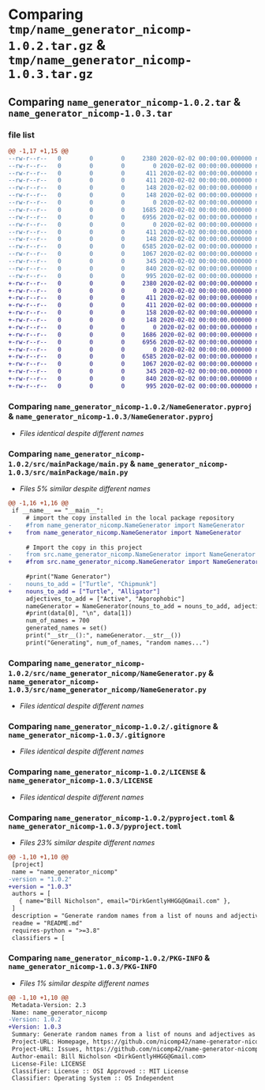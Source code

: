 # Comparing `tmp/name_generator_nicomp-1.0.2.tar.gz` & `tmp/name_generator_nicomp-1.0.3.tar.gz`

## Comparing `name_generator_nicomp-1.0.2.tar` & `name_generator_nicomp-1.0.3.tar`

### file list

```diff
@@ -1,17 +1,15 @@
--rw-r--r--   0        0        0     2380 2020-02-02 00:00:00.000000 name_generator_nicomp-1.0.2/NameGenerator.pyproj
--rw-r--r--   0        0        0        0 2020-02-02 00:00:00.000000 name_generator_nicomp-1.0.2/src/data/__init__.py
--rw-r--r--   0        0        0      411 2020-02-02 00:00:00.000000 name_generator_nicomp-1.0.2/src/data/adjectives.txt
--rw-r--r--   0        0        0      411 2020-02-02 00:00:00.000000 name_generator_nicomp-1.0.2/src/data/adjectives_master.txt
--rw-r--r--   0        0        0      148 2020-02-02 00:00:00.000000 name_generator_nicomp-1.0.2/src/data/nouns.txt
--rw-r--r--   0        0        0      148 2020-02-02 00:00:00.000000 name_generator_nicomp-1.0.2/src/data/nouns_master.txt
--rw-r--r--   0        0        0        0 2020-02-02 00:00:00.000000 name_generator_nicomp-1.0.2/src/mainPackage/__init__.py
--rw-r--r--   0        0        0     1685 2020-02-02 00:00:00.000000 name_generator_nicomp-1.0.2/src/mainPackage/main.py
--rw-r--r--   0        0        0     6956 2020-02-02 00:00:00.000000 name_generator_nicomp-1.0.2/src/name_generator_nicomp/NameGenerator.py
--rw-r--r--   0        0        0        0 2020-02-02 00:00:00.000000 name_generator_nicomp-1.0.2/src/name_generator_nicomp/__init__.py
--rw-r--r--   0        0        0      411 2020-02-02 00:00:00.000000 name_generator_nicomp-1.0.2/src/name_generator_nicomp/adjectives.txt
--rw-r--r--   0        0        0      148 2020-02-02 00:00:00.000000 name_generator_nicomp-1.0.2/src/name_generator_nicomp/nouns.txt
--rw-r--r--   0        0        0     6585 2020-02-02 00:00:00.000000 name_generator_nicomp-1.0.2/.gitignore
--rw-r--r--   0        0        0     1067 2020-02-02 00:00:00.000000 name_generator_nicomp-1.0.2/LICENSE
--rw-r--r--   0        0        0      345 2020-02-02 00:00:00.000000 name_generator_nicomp-1.0.2/README.md
--rw-r--r--   0        0        0      840 2020-02-02 00:00:00.000000 name_generator_nicomp-1.0.2/pyproject.toml
--rw-r--r--   0        0        0      995 2020-02-02 00:00:00.000000 name_generator_nicomp-1.0.2/PKG-INFO
+-rw-r--r--   0        0        0     2380 2020-02-02 00:00:00.000000 name_generator_nicomp-1.0.3/NameGenerator.pyproj
+-rw-r--r--   0        0        0        0 2020-02-02 00:00:00.000000 name_generator_nicomp-1.0.3/src/data/__init__.py
+-rw-r--r--   0        0        0      411 2020-02-02 00:00:00.000000 name_generator_nicomp-1.0.3/src/data/adjectives.txt
+-rw-r--r--   0        0        0      411 2020-02-02 00:00:00.000000 name_generator_nicomp-1.0.3/src/data/adjectives_master.txt
+-rw-r--r--   0        0        0      158 2020-02-02 00:00:00.000000 name_generator_nicomp-1.0.3/src/data/nouns.txt
+-rw-r--r--   0        0        0      148 2020-02-02 00:00:00.000000 name_generator_nicomp-1.0.3/src/data/nouns_master.txt
+-rw-r--r--   0        0        0        0 2020-02-02 00:00:00.000000 name_generator_nicomp-1.0.3/src/mainPackage/__init__.py
+-rw-r--r--   0        0        0     1686 2020-02-02 00:00:00.000000 name_generator_nicomp-1.0.3/src/mainPackage/main.py
+-rw-r--r--   0        0        0     6956 2020-02-02 00:00:00.000000 name_generator_nicomp-1.0.3/src/name_generator_nicomp/NameGenerator.py
+-rw-r--r--   0        0        0        0 2020-02-02 00:00:00.000000 name_generator_nicomp-1.0.3/src/name_generator_nicomp/__init__.py
+-rw-r--r--   0        0        0     6585 2020-02-02 00:00:00.000000 name_generator_nicomp-1.0.3/.gitignore
+-rw-r--r--   0        0        0     1067 2020-02-02 00:00:00.000000 name_generator_nicomp-1.0.3/LICENSE
+-rw-r--r--   0        0        0      345 2020-02-02 00:00:00.000000 name_generator_nicomp-1.0.3/README.md
+-rw-r--r--   0        0        0      840 2020-02-02 00:00:00.000000 name_generator_nicomp-1.0.3/pyproject.toml
+-rw-r--r--   0        0        0      995 2020-02-02 00:00:00.000000 name_generator_nicomp-1.0.3/PKG-INFO
```

### Comparing `name_generator_nicomp-1.0.2/NameGenerator.pyproj` & `name_generator_nicomp-1.0.3/NameGenerator.pyproj`

 * *Files identical despite different names*

### Comparing `name_generator_nicomp-1.0.2/src/mainPackage/main.py` & `name_generator_nicomp-1.0.3/src/mainPackage/main.py`

 * *Files 5% similar despite different names*

```diff
@@ -1,16 +1,16 @@
 if __name__ == "__main__":
     # import the copy installed in the local package repository
-    #from name_generator_nicomp.NameGenerator import NameGenerator
+    from name_generator_nicomp.NameGenerator import NameGenerator
     
     # Import the copy in this project
-    from src.name_generator_nicomp.NameGenerator import NameGenerator
+    #from src.name_generator_nicomp.NameGenerator import NameGenerator
 
     #print("Name Generator")
-    nouns_to_add = ["Turtle", "Chipmunk"]
+    nouns_to_add = ["Turtle", "Alligator"]
     adjectives_to_add = ["Active", "Agorophobic"]
     nameGenerator = NameGenerator(nouns_to_add = nouns_to_add, adjectives_to_add = adjectives_to_add)
     #print(data[0], "\n", data[1])
     num_of_names = 700
     generated_names = set()
     print("__str__():", nameGenerator.__str__())
     print("Generating", num_of_names, "random names...")
```

### Comparing `name_generator_nicomp-1.0.2/src/name_generator_nicomp/NameGenerator.py` & `name_generator_nicomp-1.0.3/src/name_generator_nicomp/NameGenerator.py`

 * *Files identical despite different names*

### Comparing `name_generator_nicomp-1.0.2/.gitignore` & `name_generator_nicomp-1.0.3/.gitignore`

 * *Files identical despite different names*

### Comparing `name_generator_nicomp-1.0.2/LICENSE` & `name_generator_nicomp-1.0.3/LICENSE`

 * *Files identical despite different names*

### Comparing `name_generator_nicomp-1.0.2/pyproject.toml` & `name_generator_nicomp-1.0.3/pyproject.toml`

 * *Files 23% similar despite different names*

```diff
@@ -1,10 +1,10 @@
 [project]
 name = "name_generator_nicomp"
-version = "1.0.2"
+version = "1.0.3"
 authors = [
   { name="Bill Nicholson", email="DirkGentlyHHGG@Gmail.com" },
 ]
 description = "Generate random names from a list of nouns and adjectives as you might see in a Kahoot game. I'm not affiliated with Kahoot except as an end-user."
 readme = "README.md"
 requires-python = ">=3.8"
 classifiers = [
```

### Comparing `name_generator_nicomp-1.0.2/PKG-INFO` & `name_generator_nicomp-1.0.3/PKG-INFO`

 * *Files 1% similar despite different names*

```diff
@@ -1,10 +1,10 @@
 Metadata-Version: 2.3
 Name: name_generator_nicomp
-Version: 1.0.2
+Version: 1.0.3
 Summary: Generate random names from a list of nouns and adjectives as you might see in a Kahoot game. I'm not affiliated with Kahoot except as an end-user.
 Project-URL: Homepage, https://github.com/nicomp42/name-generator-nicomp
 Project-URL: Issues, https://github.com/nicomp42/name-generator-nicomp/issues
 Author-email: Bill Nicholson <DirkGentlyHHGG@Gmail.com>
 License-File: LICENSE
 Classifier: License :: OSI Approved :: MIT License
 Classifier: Operating System :: OS Independent
```

